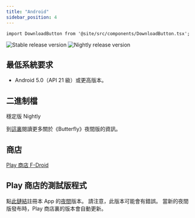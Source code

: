 ```yaml
---
title: "Android"
sidebar_position: 4
---
```


```mdx-code-block
import DownloadButton from '@site/src/components/DownloadButton.tsx';
```

![Stable release version](https://img.shields.io/badge/dynamic/yaml?color=c4840d&label=Stable&query=%24.version&url=https%3A%2F%2Fraw.githubusercontent.com%2FLinwoodDev%2Fbutterfly%2Fstable%2Fapp%2Fpubspec.yaml&style=for-the-badge) ![Nightly release version](https://img.shields.io/badge/dynamic/yaml?color=f7d28c&label=Nightly&query=%24.version&url=https%3A%2F%2Fraw.githubusercontent.com%2FLinwoodDev%2Fbutterfly%2Fnightly%2Fapp%2Fpubspec.yaml&style=for-the-badge)

## 最低系統要求

* Android 5.0（API 21 級）或更高版本。

## 二進制檔

<div className="row margin-bottom--lg padding--sm">
<DownloadButton className="button button--outline button--info button--lg margin--sm" href="https://github.com/LinwoodDev/butterfly/releases/download/stable/linwood-butterfly-android.apk">
  穩定版
</DownloadButton>
<DownloadButton className="button button--outline button--danger button--lg margin--sm" href="https://github.com/LinwoodDev/butterfly/releases/download/nightly/linwood-butterfly-android.apk">
  Nightly
</DownloadButton>
</div>

到[這裏](/nightly)閱讀更多關於《Butterfly》夜間版的資訊。

## 商店

<div className="row margin-bottom--lg padding--sm">
<a className="button button--outline button--primary button--lg margin--sm" href="https://play.google.com/store/apps/details?id=dev.linwood.butterfly">
  Play 商店
</a>
<a className="button button--outline button--primary button--lg margin--sm" href="https://f-droid.org/de/packages/dev.linwood.butterfly">
  F-Droid
</a>
</div>

## Play 商店的測試版程式

點[此鏈結](https://play.google.com/apps/testing/dev.linwood.butterfly)註冊本 App 的[夜間](/nightly)版本。 請注意，此版本可能會有錯誤。 當新的夜間版發布時，Play 商店裏的版本會自動更新。
